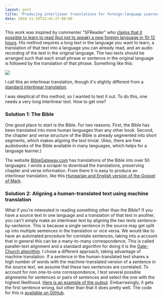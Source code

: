 ```yaml
---
layout: post
title: "Producing interlinear translations for foreign-language Learners"
date: 2016-11-29T12:41:27-08:00
---
```


This work was inspired by commenter "SFReader" who [claims that it
possible to learn to read (but not to speak) a new foreign language in 10-12 hours](http://languagehat.com/dont-try-so-hard/#comment-1685834).
His method requires a long text in the language you want to learn,
a translation of that text into a language you can already read, and an audio
recording of the text in the original language. The two texts should be arranged such that
each small phrase or sentence in the original language is followed by the translation of
that phrase. Something like this:

<img src="{{ root_url }}/source/images/interlinear_example1.png" />

I call this an interlinear translation, though it's slightly different from a
[standard interlinear translation](https://en.wikipedia.org/wiki/Interlinear_gloss).

I was skeptical of this method, so I wanted to test it out. To do this, one needs
a very long interlinear text. How to get one?

### Solution 1: The Bible

One good place to start is the Bible. For two reasons. First, the Bible has been translated into more human
languages than any other book. Second, the chapter and verse structure of the Bible
is already segmented into short segments, which makes aligning the text trivial. (Also,
there are free audiobooks of the Bible available in many languages, which helps for
a language learner.)

The website [BibleGateway.com](https://www.biblegateway.com/) has translations
of the Bible into over 50 languages. I wrote a scraper to download the translations,
preserving chapter and verse information. From there it is easy to produce an interlinear
translation, like this [Hungarian and English version of the Gospel of Mark](https://rawgit.com/wlevine/translation_interleaver/master/texts/Mark_NT-HU_ESV.html).


### Solution 2: Aligning a human-translated text using machine translation

What if you're interested in reading something other than the Bible? If you have
a source text in one language and a translation of that text in another, you can't
simply make an interlinear text by aligning the two texts sentence-by-sentence. This is
because a single sentence in the source may get split up into multiple sentences in
the translation or vice versa. We would like to have an automated procedure for
correlate sentences, taking into a account that in general this can be a many-to-many
correspondence. This is called parallel-text alignment and a standard algorithm
for doing it is the [Gale-Church algorithm](https://en.wikipedia.org/wiki/Gale%E2%80%93Church_alignment_algorithm).
I chose a different approach, taking advantage of machine translation. If a sentence
in the human-translated text shares a high number of words with the machine-translated
version of a sentence in the source text, we assume that these two sentences are correlated.
To account for non one-to-one correspondence, I test several possible alignments
for sentences or pairs of sentences and select the one with the highest likelihood.
[Here is an example of the output](https://rawgit.com/wlevine/translation_interleaver/master/texts/underground_chap1.html). Embarrasingly, it gets the first sentence wrong, but other
than that it does pretty well.
The code for this is [available on GitHub](https://github.com/wlevine/translation_interleaver).
